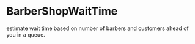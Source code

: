 # BarberShopWaitTime
estimate wait time based on number of barbers and customers ahead of you in a queue.
